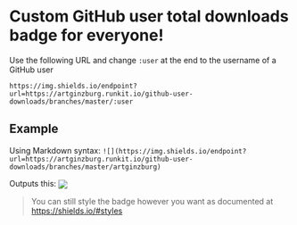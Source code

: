 # Custom GitHub user total downloads badge for everyone!

Use the following URL and change `:user` at the end to the username of a GitHub user

```
https://img.shields.io/endpoint?url=https://artginzburg.runkit.io/github-user-downloads/branches/master/:user
```

## Example

Using Markdown syntax:
`![](https://img.shields.io/endpoint?url=https://artginzburg.runkit.io/github-user-downloads/branches/master/artginzburg)`

Outputs this:
<sub>![](https://img.shields.io/endpoint?url=https://artginzburg.runkit.io/github-user-downloads/branches/master/artginzburg)</sub>

> You can still style the badge however you want as documented at https://shields.io/#styles
